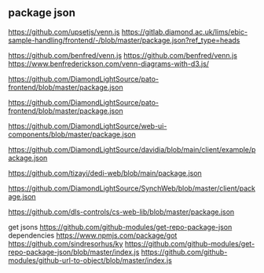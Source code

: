 
## package json

<https://github.com/upsetjs/venn.js>
<https://gitlab.diamond.ac.uk/lims/ebic-sample-handling/frontend/-/blob/master/package.json?ref_type=heads>

<https://github.com/benfred/venn.js>
<https://github.com/benfred/venn.js>
<https://www.benfrederickson.com/venn-diagrams-with-d3.js/>

<https://github.com/DiamondLightSource/pato-frontend/blob/master/package.json>

<https://github.com/DiamondLightSource/pato-frontend/blob/master/package.json>

<https://github.com/DiamondLightSource/web-ui-components/blob/master/package.json>

<https://github.com/DiamondLightSource/davidia/blob/main/client/example/package.json>

<https://github.com/tizayi/dedi-web/blob/main/package.json>

<https://github.com/DiamondLightSource/SynchWeb/blob/master/client/package.json>

<https://github.com/dls-controls/cs-web-lib/blob/master/package.json>

get jsons
https://github.com/github-modules/get-repo-package-json
dependencies
https://www.npmjs.com/package/got
https://github.com/sindresorhus/ky
https://github.com/github-modules/get-repo-package-json/blob/master/index.js
https://github.com/github-modules/github-url-to-object/blob/master/index.js

